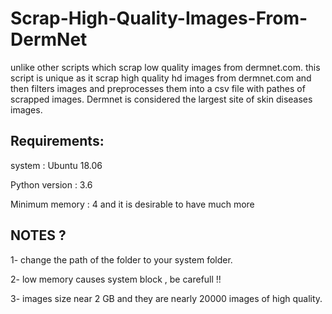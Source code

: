 # Scrap-High-Quality-Images-From-DermNet
unlike other scripts which scrap low quality images from dermnet.com. this script is unique as it scrap high quality hd images from dermnet.com and then filters images and preprocesses them into a csv file with pathes of scrapped images. Dermnet is considered the largest site of skin diseases images.

## Requirements:

system : Ubuntu 18.06

Python version : 3.6

Minimum memory : 4 and it is desirable to have much more

## NOTES ?

1- change the path of the folder to your system folder.

2- low memory causes system block , be carefull !!

3- images size near 2 GB and they are nearly 20000 images of high quality.
